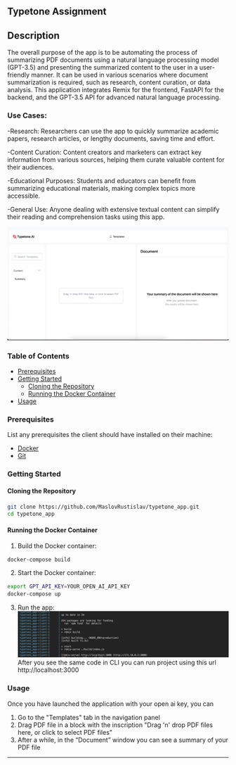 
## Typetone Assignment

## Description
The overall purpose of the app is to be automating the process of summarizing PDF documents using a natural language processing model (GPT-3.5) and presenting the summarized content to the user in a user-friendly manner. It can be used in various scenarios where document summarization is required, such as research, content curation, or data analysis. This  application integrates Remix for the frontend, FastAPI for the backend, and the GPT-3.5 API for advanced natural language processing.

### Use Cases:

-Research: Researchers can use the app to quickly summarize academic papers, research articles, or lengthy documents, saving time and effort.

-Content Curation: Content creators and marketers can extract key information from various sources, helping them curate valuable content for their audiences.

-Educational Purposes: Students and educators can benefit from summarizing educational materials, making complex topics more accessible.

-General Use: Anyone dealing with extensive textual content can simplify their reading and comprehension tasks using this app.

[![Watch the video](/client/app/assets/img/videoIMG.png)](https://youtu.be/axxyIqzKgY0)


### Table of Contents

- [Prerequisites](#prerequisites)
- [Getting Started](#getting-started)
  - [Cloning the Repository](#cloning-the-repository)
  - [Running the Docker Container](#running-the-docker-container)
- [Usage](#usage)

### Prerequisites

List any prerequisites the client should have installed on their machine:

- [Docker](https://www.docker.com/get-started)
- [Git](https://git-scm.com/)

### Getting Started


#### Cloning the Repository

```bash
git clone https://github.com/MaslovRustislav/typetone_app.git
cd typetone_app
```

#### Running the Docker Container

1.  Build the Docker container:

   ```bash
   docker-compose build
   ```

2. Start the Docker container:

```bash
export GPT_API_KEY=YOUR_OPEN_AI_API_KEY
docker-compose up
```  

3. Run the app:
![Alt text](/client/app/assets/img/runnedApp.png "Optional title")
After you see the same code in CLI you can run project using this url http://localhost:3000

### Usage

Once you have launched the application with your open ai key, you can
1) Go to the "Templates" tab in the navigation panel
2) Drag
PDF file in a block with the inscription "Drag 'n' drop PDF files here, or click to select PDF files"
3) After a while, in the “Document” window you can see a summary of your PDF file
---

